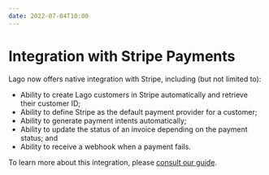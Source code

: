 ```yaml
---
date: 2022-07-04T10:00
---
```


# Integration with Stripe Payments
Lago now offers native integration with Stripe, including (but not limited to):
- Ability to create Lago customers in Stripe automatically and retrieve their customer ID;
- Ability to define Stripe as the default payment provider for a customer;
- Ability to generate payment intents automatically;
- Ability to update the status of an invoice depending on the payment status; and
- Ability to receive a webhook when a payment fails.

To learn more about this integration, please [consult our guide](../docs/guide/stripe-integration).